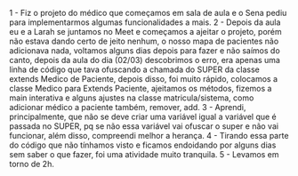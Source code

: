 1 - Fiz o projeto do médico que começamos em sala de aula e o Sena pediu para implementarmos algumas funcionalidades a mais. 2 - Depois da aula eu e a Larah se juntamos no Meet e começamos a ajeitar o projeto, porém não estava dando certo de jeito nenhum, o nosso mapa de pacientes não adicionava nada, voltamos alguns dias depois para fazer e não saímos do canto, depois da aula do dia (02/03) descobrimos o erro, era apenas uma linha de código que tava ofuscando a chamada do SUPER da classe extends Medico de Paciente, depois disso, foi muito rápido, colocamos a classe Medico para Extends Paciente, ajeitamos os métodos, fizemos a main interativa e alguns ajustes na classe matricula/sistema, como adicionar médico a paciente também, remover, add. 3 - Aprendi, principalmente, que não se deve criar uma variável igual a variável que é passada no SUPER, pq se não essa variável vai ofuscar o super e não vai funcionar, além disso, compreendi melhor a herança. 4 - Tirando essa parte do código que não tínhamos visto e ficamos endoidando por alguns dias sem saber o que fazer, foi uma atividade muito tranquila. 5 - Levamos em torno de 2h.